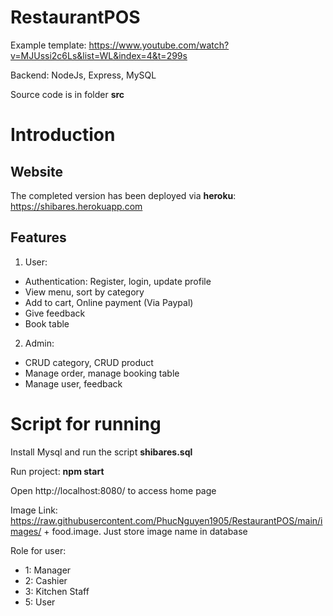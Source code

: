 # RestaurantPOS

Example template: https://www.youtube.com/watch?v=MJUssi2c6Ls&list=WL&index=4&t=299s

Backend: NodeJs, Express, MySQL

Source code is in folder **src**

# Introduction 
## Website
The completed version has been deployed via **heroku**: https://shibares.herokuapp.com
## Features
1. User:
- Authentication: Register, login, update profile
- View menu, sort by category
- Add to cart, Online payment (Via Paypal)
- Give feedback
- Book table
2. Admin:
- CRUD category, CRUD product
- Manage order, manage booking table
- Manage user, feedback


# Script for running
Install Mysql and run the script **shibares.sql**

Run project: **npm start**

Open http://localhost:8080/ to access home page

Image Link: https://raw.githubusercontent.com/PhucNguyen1905/RestaurantPOS/main/images/ + food.image. Just store image name in database

Role for user:
- 1: Manager
- 2: Cashier
- 3: Kitchen Staff
- 5: User


